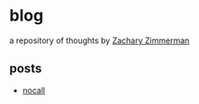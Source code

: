 blog
====

a repository of thoughts by [Zachary Zimmerman](oneman2feet.github.io)

## posts

- [nocall](/nocall)
